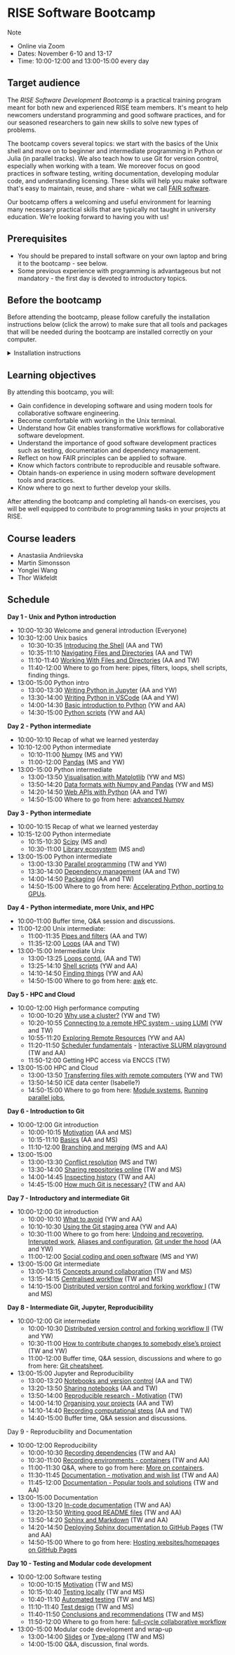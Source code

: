 # RISE Software Bootcamp

> [!NOTE]
> - Online via Zoom
> - Dates: November 6-10 and 13-17
> - Time: 10:00-12:00 and 13:00-15:00 every day

## Target audience

The *RISE Software Development Bootcamp* is a practical training program meant for both new and experienced RISE team members. It's meant to help newcomers understand programming and good software practices, and for our seasoned researchers to gain new skills to solve new types of problems.

The bootcamp covers several topics: we start with the basics of the Unix shell and move on to beginner and intermediate programming in Python or Julia (in parallel tracks). We also teach how to use Git for version control, especially when working with a team. We moreover focus on good practices in software testing, writing documentation, developing modular code, and understanding licensing. These skills will help you make software that's easy to maintain, reuse, and share - what we call [FAIR software](https://www.nature.com/articles/s41597-022-01710-x).

 
Our bootcamp offers a welcoming and useful environment for learning many necessary practical skills that are typically not taught in university education. We're looking forward to having you with us!

## Prerequisites

- You should be prepared to install software on your own laptop and bring it to the bootcamp - see below.
- Some previous experience with programming is advantageous but not mandatory - the first day is devoted to introductory topics.

## Before the bootcamp

Before attending the bootcamp, please follow carefully the installation instructions below (click the arrow) to make sure that all tools and packages that will be needed during the bootcamp are installed correctly on your computer.

<details>
  <summary>Installation instructions</summary>
 
You will need the following tools installed on the computer you will use during the bootcamp. Please go through this list carefully and make 
sure to install everything that you don't already have installed. The links take you to external installation instructions for different operating systems.
- Shell and Git - [instructions](https://coderefinery.github.io/installation/shell-and-git/)
- A GitHub account - [instructions](https://coderefinery.github.io/installation/github/)
- SSH connection to GitHub - [instructions](https://coderefinery.github.io/installation/ssh/)
- A text editor - [instructions](https://coderefinery.github.io/installation/editors/)
- Python via one of two ways:
   - through the Anaconda distribution - [instructions](https://carpentries.github.io/workshop-template/install_instructions/#python-1)
   - or if you already have a preferred Python installation on your computer, make sure to install the required packages listed in the following yml file
     ```yaml
        name: bootcamp
        channels:
          - conda-forge
          - defaults
          - bioconda
        dependencies:
          - python>3.9
          - click
          - ipywidgets
          - jupyterlab
          - jupyterlab-git
          - matplotlib
          - myst-parser
          - nbdime
          - numpy
          - pandas
          - pytest
          - pytest-cov
          - seaborn
          - snakemake-minimal
          - sphinx
          - sphinx-autobuild
          - sphinx_rtd_theme
          - jsonlines
          - notebook
          - requests
          - seaborn
          - mpi4py
          - dask
          - setuptools
          - twine
          - poetry
          - flit
     ```

</details>

## Learning objectives

By attending this bootcamp, you will:

- Gain confidence in developing software and using modern tools for collaborative software engineering.
- Become comfortable with working in the Unix terminal.
- Understand how Git enables transformative workflows for collaborative software development.
- Understand the importance of good software development practices such as testing, documentation and dependency management.
- Reflect on how FAIR principles can be applied to software.
- Know which factors contribute to reproducible and reusable software.
- Obtain hands-on experience in using modern software development tools and practices.
- Know where to go next to further develop your skills.

After attending the bootcamp and completing all hands-on exercises, you will be well equipped to contribute to programming tasks in your projects at RISE.  

## Course leaders

- Anastasiia Andriievska
- Martin Simonsson
- Yonglei Wang
- Thor Wikfeldt

## Schedule

**Day 1 - Unix and Python introduction**

- 10:00-10:30 Welcome and general introduction (Everyone)
- 10:30-12:00 Unix basics
  - 10:30-10:35 [Introducing the Shell](https://swcarpentry.github.io/shell-novice/instructor/01-intro.html) (AA and TW)
  - 10:35-11:10 [Navigating Files and Directories](https://swcarpentry.github.io/shell-novice/instructor/02-filedir.html) (AA and TW)
  - 11:10-11:40 [Working With Files and Directories](https://swcarpentry.github.io/shell-novice/instructor/03-create.html) (AA and TW)
  - 11:40-12:00 Where to go from here: pipes, filters, loops, shell scripts, finding things.
- 13:00-15:00 Python intro
  - 13:00-13:30 [Writing Python in Jupyter](https://aaltoscicomp.github.io/python-for-scicomp/jupyter/) (AA and YW)
  - 13:30-14:00 [Writing Python in VSCode](https://code.visualstudio.com/docs/introvideos/basics) (AA and YW)
  - 14:00-14:30 [Basic introduction to Python](https://aaltoscicomp.github.io/python-for-scicomp/python/) (YW and AA) 
  - 14:30-15:00 [Python scripts](https://aaltoscicomp.github.io/python-for-scicomp/scripts/) (YW and AA)


**Day 2 - Python intermediate**

- 10:00-10:10 Recap of what we learned yesterday
- 10:10-12:00 Python intermediate
    - 10:10-11:00 [Numpy](https://aaltoscicomp.github.io/python-for-scicomp/numpy/) (MS and YW)
    - 11:00-12:00 [Pandas](https://aaltoscicomp.github.io/python-for-scicomp/pandas/) (MS and YW)
- 13:00-15:00 Python intermediate
    - 13:00-13:50 [Visualisation with Matplotlib](https://aaltoscicomp.github.io/python-for-scicomp/data-visualization/) (YW and MS)
    - 13:50-14:20 [Data formats with Numpy and Pandas](https://aaltoscicomp.github.io/python-for-scicomp/data-formats/) (YW and MS)
    - 14:20-14:50 [Web APIs with Python](https://aaltoscicomp.github.io/python-for-scicomp/web-apis/) (AA and TW)
    - 14:50-15:00 Where to go from here: [advanced Numpy](https://aaltoscicomp.github.io/python-for-scicomp/numpy-advanced/)

    
**Day 3 - Python intermediate**

- 10:00-10:15 Recap of what we learned yesterday
- 10:15-12:00 Python intermediate
    - 10:15-10:30 [Scipy](https://aaltoscicomp.github.io/python-for-scicomp/scipy/) (MS and)
    - 10:30-11:00 [Library ecosystem](https://aaltoscicomp.github.io/python-for-scicomp/libraries/) (MS and)
- 13:00-15:00 Python intermediate
    - 13:00-13:30 [Parallel programming](https://aaltoscicomp.github.io/python-for-scicomp/parallel/) (TW and YW)
    - 13:30-14:00 [Dependency management](https://aaltoscicomp.github.io/python-for-scicomp/dependencies/) (AA and TW)
    - 14:00-14:50 [Packaging](https://aaltoscicomp.github.io/python-for-scicomp/packaging/) (AA and TW)
    - 14:50-15:00 Where to go from here: [Accelerating Python, porting to GPUs](https://enccs.github.io/hpda-python/).

**Day 4 - Python intermediate, more Unix, and HPC**

- 10:00-11:00 Buffer time, Q&A session and discussions.
- 11:00-12:00 Unix intermediate:
   - 11:00-11:35 [Pipes and filters](https://swcarpentry.github.io/shell-novice/instructor/04-pipefilter.html) (AA and TW)
   - 11:35-12:00 [Loops](https://swcarpentry.github.io/shell-novice/instructor/05-loop.html) (AA and TW)
- 13:00-15:00 Intermediate Unix
    - 13:00-13:25 [Loops contd.](https://swcarpentry.github.io/shell-novice/instructor/05-loop.html) (AA and TW)
    - 13:25-14:10 [Shell scripts](https://swcarpentry.github.io/shell-novice/instructor/06-script.html) (YW and AA)
    - 14:10-14:50 [Finding things](https://swcarpentry.github.io/shell-novice/instructor/07-find.html) (YW and AA)
    - 14:50-15:00 Where to go from here: [awk](https://pmitev.github.io/to-awk-or-not/) etc.


**Day 5 - HPC and Cloud**

- 10:00-12:00 High performance computing
   - 10:00-10:20 [Why use a cluster?](https://carpentries-incubator.github.io/hpc-intro/10-hpc-intro/index.html) (YW and TW)
   - 10:20-10:55 [Connecting to a remote HPC system - using LUMI](https://carpentries-incubator.github.io/hpc-intro/11-connecting/index.html) (YW and TW)
   - 10:55-11:20 [Exploring Remote Resources](https://carpentries-incubator.github.io/hpc-intro/12-cluster/index.html) (YW and AA)
   - 11:20-11:50 [Scheduler fundamentals](https://carpentries-incubator.github.io/hpc-intro/13-scheduler/index.html) - [Interactive SLURM playground](http://slurmlearning.deic.dk/) (TW and AA)
   - 11:50-12:00 Getting HPC access via ENCCS (TW)
- 13:00-15:00 HPC and Cloud
   - 13:00-13:50 [Transferring files with remote computers](https://carpentries-incubator.github.io/hpc-intro/15-transferring-files/index.html) (YW and TW)
   - 13:50-14:50 ICE data center (Isabelle?)
   - 14:50-15:00 Where to go from here: [Module systems](https://carpentries-incubator.github.io/hpc-intro/14-modules/index.html), [Running parallel jobs](https://carpentries-incubator.github.io/hpc-intro/16-parallel/index.html), 


**Day 6 - Introduction to Git**

- 10:00-12:00 Git introduction
   - 10:00-10:15 [Motivation](https://coderefinery.github.io/git-intro/motivation/) (AA and MS)
   - 10:15-11:10 [Basics](https://coderefinery.github.io/git-intro/basics/) (AA and MS)
   - 11:10-12:00 [Branching and merging](https://coderefinery.github.io/git-intro/branches/) (MS and AA)
- 13:00-15:00 
    - 13:00-13:30 [Conflict resolution](https://coderefinery.github.io/git-intro/conflicts/) (MS and TW)
    - 13:30-14:00 [Sharing repositories online](https://coderefinery.github.io/git-intro/remotes/) (TW and MS)
    - 14:00-14:45 [Inspecting history](https://coderefinery.github.io/git-intro/archaeology/) (TW and AA)
    - 14:45-15:00 [How much Git is necessary?](https://coderefinery.github.io/git-intro/level/) (TW and AA)

**Day 7 - Introductory and intermediate Git**

- 10:00-12:00 Git introduction
   - 10:00-10:10 [What to avoid](https://coderefinery.github.io/git-intro/what-to-avoid/) (YW and AA)
   - 10:10-10:30 [Using the Git staging area](https://coderefinery.github.io/git-intro/staging-area/) (YW and AA)
   - 10:30-11:00 Where to go from here: [Undoing and recovering](https://coderefinery.github.io/git-intro/recovering/), [Interupted work](https://coderefinery.github.io/git-intro/interrupted/), [Aliases and configuration](https://coderefinery.github.io/git-intro/aliases/), [Git under the hood](https://coderefinery.github.io/git-intro/under-the-hood/) (AA and YW)
   - 11:00-12:00 [Social coding and open software](https://coderefinery.github.io/social-coding/) (MS and YW)
- 13:00-15:00 Git intermediate
    - 13:00-13:15 [Concepts around collaboration](https://coderefinery.github.io/git-collaborative/remotes/) (TW and MS)
    - 13:15-14:15 [Centralised workflow](https://coderefinery.github.io/git-collaborative/centralized/) (TW and MS)
    - 14:10-15:00 [Distributed version control and forking workflow I](https://coderefinery.github.io/git-collaborative/distributed/) (TW and MS)

**Day 8 - Intermediate Git, Jupyter, Reproducibility**

- 10:00-12:00 Git intermediate
   - 10:00-10:30 [Distributed version control and forking workflow II](https://coderefinery.github.io/git-collaborative/distributed/) (TW and YW)
   - 10:30-11:00 [How to contribute changes to somebody else’s project](https://coderefinery.github.io/git-collaborative/contributing/) (TW and YW)
   - 11:00-12:00 Buffer time, Q&A session, discussions and where to go from here: [Git cheatsheet](https://aaltoscicomp.github.io/cheatsheets/git-the-way-you-need-it-cheatsheet.pdf).
- 13:00-15:00 Jupyter and Reproducibility
    - 13:00-13:20 [Notebooks and version control](https://coderefinery.github.io/jupyter/version-control/) (AA and TW)
    - 13:20-13:50 [Sharing notebooks](https://coderefinery.github.io/jupyter/sharing/) (AA and TW)
    - 13:50-14:00 [Reproducible research - Motivation](https://coderefinery.github.io/reproducible-research/motivation/) (TW)
    - 14:00-14:10 [Organising your projects](https://coderefinery.github.io/reproducible-research/organizing-projects/) (AA and TW)
    - 14:10-14:40 [Recording computational steps](https://coderefinery.github.io/reproducible-research/workflow-management/) (AA and TW)
    - 14:40-15:00 Buffer time, Q&A session and discussions.


Day 9 - Reproducibility and Documentation

- 10:00-12:00 Reproducibility
   - 10:00-10:30 [Recording dependencies](https://coderefinery.github.io/reproducible-research/dependencies/) (TW and AA)
   - 10:30-11:00 [Recording environments - containers](https://coderefinery.github.io/reproducible-research/environments/) (TW and AA)
   - 11:00-11:30 Q&A, where to go from here: [More on containers](https://enccs.github.io/containers/).
   - 11:30-11:45 [Documentation - motivation and wish list](https://coderefinery.github.io/documentation/wishlist/) (TW and AA)
   - 11:45-12:00 [Documentation - Popular tools and solutions](https://coderefinery.github.io/documentation/tools/) (TW and AA)
- 13:00-15:00 Documentation
    - 13:00-13:20 [In-code documentation](https://coderefinery.github.io/documentation/in-code-documentation/) (TW and AA)
    - 13:20-13:50 [Writing good README files](https://coderefinery.github.io/documentation/writing-readme-files/) (TW and AA)
    - 13:50-14:20 [Sphinx and Markdown](https://coderefinery.github.io/documentation/sphinx/) (TW and AA)
    - 14:20-14:50 [Deploying Sphinx documentation to GitHub Pages](https://coderefinery.github.io/documentation/gh_workflow/) (TW and AA)
    - 14:50-15:00 Where to go from here: [Hosting websites/homepages on GitHub Pages](https://coderefinery.github.io/documentation/gh-pages/)

**Day 10 - Testing and Modular code development**

- 10:00-12:00 Software testing
   - 10:00-10:15 [Motivation](https://coderefinery.github.io/testing/motivation/)  (TW and MS)
   - 10:15-10:40 [Testing locally](https://coderefinery.github.io/testing/pytest/) (TW and MS)
   - 10:40-11:10 [Automated testing](https://coderefinery.github.io/testing/continuous-integration/) (TW and MS)
   - 11:10-11:40 [Test design](https://coderefinery.github.io/testing/test-design/) (TW and MS)
   - 11:40-11:50 [Conclusions and recommendations](https://coderefinery.github.io/testing/conclusions/) (TW and MS)
   - 11:50-12:00 Where to go from here: [full-cycle collaborative workflow](https://coderefinery.github.io/testing/full-cycle-ci/)
- 13:00-15:00 Modular code development and wrap-up
    - 13:00-14:00 [Slides](http://cicero.xyz/v3/remark/0.14.0/github.com/coderefinery/modular-code-development/master/talk.md/#1) or [Type-along](https://coderefinery.github.io/modular-type-along/) (TW and MS)
    - 14:00-15:00 Q&A, discussion, final words.





